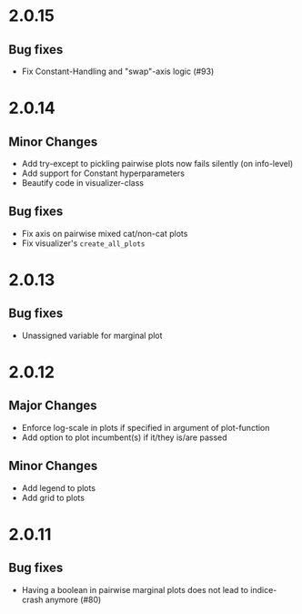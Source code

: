 # 2.0.15

## Bug fixes

* Fix Constant-Handling and "swap"-axis logic (#93)

# 2.0.14

## Minor Changes

* Add try-except to pickling pairwise plots now fails silently (on info-level)
* Add support for Constant hyperparameters
* Beautify code in visualizer-class

## Bug fixes

* Fix axis on pairwise mixed cat/non-cat plots
* Fix visualizer's `create_all_plots`

# 2.0.13

## Bug fixes

* Unassigned variable for marginal plot

# 2.0.12

## Major Changes

* Enforce log-scale in plots if specified in argument of plot-function
* Add option to plot incumbent(s) if it/they is/are passed

## Minor Changes

* Add legend to plots
* Add grid to plots

# 2.0.11

## Bug fixes

* Having a boolean in pairwise marginal plots does not lead to indice-crash anymore (#80)
